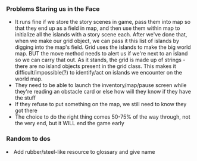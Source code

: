 ### Problems Staring us in the Face

<ul>
<li>It runs fine if we store the story scenes in game, pass them into map so that they end up as a field in map,
and then use them within map to initialize all the islands with a story scene each. After we've done that,
when we make our grid object, we can pass it this list of islands by digging into the map's field. Grid uses the
islands to make the big world map. BUT the move method needs to alert us if we're next to an island so
we can carry that out. As it stands, the grid is made up of strings - there are no island objects present
in the grid class. This makes it difficult/impossible(?) to identify/act on islands we encounter on the world map.</li>
<li>They need to be able to launch the inventory/map/pause screen while they're reading an obstacle card or else how will
they know if they have the stuff</li>
<li>If they refuse to put something on the map, we still need to know they got there</li>
<li>The choice to do the right thing comes 50-75% of the way through, not the very end, but it WILL end the game early</li>
</ul>

### Random to dos
<li>Add rubber/steel-like resource to glossary and give name</li>


